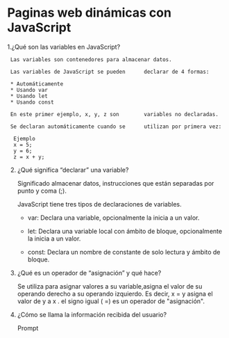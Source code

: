 # Paginas web dinámicas con JavaScript  

 1.¿Qué son las variables en JavaScript?   
 
     Las variables son contenedores para almacenar datos.  
  
     Las variables de JavaScript se pueden      declarar de 4 formas:
    
     * Automáticamente
     * Usando var
     * Usando let
     * Usando const
 
     En este primer ejemplo, x, y, z son        variables no declaradas.  
 
     Se declaran automáticamente cuando se      utilizan por primera vez:

      Ejemplo
      x = 5;
      y = 6;
      z = x + y;  
      
2. ¿Qué significa “declarar” una variable?

    Significado almacenar datos,               instrucciones que están separadas por      punto y coma (;).
   
    JavaScript tiene tres tipos de             declaraciones de variables.

   + var:
     Declara una variable, opcionalmente        la inicia a un valor.

   + let:
     Declara una variable local con ámbito      de bloque, opcionalmente la inicia a       un valor.

   + const:
     Declara un nombre de constante de          solo lectura y ámbito de bloque.

   
3. ¿Qué es un operador de “asignación” y       qué hace?

    Se utiliza para asignar valores a su       variable,asigna el valor de su             operando derecho a su operando             izquierdo. Es decir, x =     y asigna      el valor de y a x . el signo     igual     ( =) es un operador de                     "asignación".

4. ¿Cómo se llama la información recibida     del usuario?
   
   Prompt
